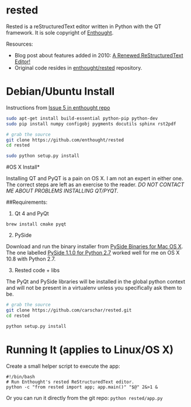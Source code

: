 rested
======
Rested is a reStructuredText editor written in Python with the QT framework. It is sole copyright of [Enthought](https://enthought.com/). 

Resources:
* Blog post about features added in 2010: [A Renewed ReStructuredText Editor!](http://blog.enthought.com/enthought-tool-suite/a-renewed-restructured-text-editor/)
* Original code resides in [enthought/rested](https://github.com/enthought/rested) repository.

# Debian/Ubuntu Install
Instructions from [Issue 5 in enthought repo](https://github.com/enthought/rested/issues/5)
```bash
sudo apt-get install build-essential python-pip python-dev
sudo pip install numpy configobj pygments docutils sphinx rst2pdf

# grab the source
git clone https://github.com/enthought/rested
cd rested

sudo python setup.py install
```


#OS X Install*

Installing QT and PyQT is a pain on OS X. I am not an expert in either
one. The correct steps are left as an exercise to the reader.
       *DO NOT CONTACT ME ABOUT PROBLEMS INSTALLING QT/PYQT.*

##Requirements:
1. Qt 4 and PyQt

```brew install cmake pyqt```

2. PySide

Download and run the binary installer from [PySide Binaries for Mac OS X](http://qt-project.org/wiki/PySide_Binaries_MacOSX).
The one labelled [PySide 1.1.0 for Python 2.7](http://pyside.markus-ullmann.de/pyside-1.1.0-qt47-py27apple.pkg) worked well for me
on OS X 10.8 with Python 2.7.

3. Rested code + libs

The PyQt and PySide libraries will be installed in the global python context
and will not be present in a virtualenv unless you specifically ask them to
be. 

```bash
# grab the source
git clone https://github.com/carschar/rested.git
cd rested

python setup.py install
```


# Running It (applies to Linux/OS X)
Create a small helper script to execute the app:
```
#!/bin/bash
# Run Enthought's rested ReStructuredText editor.
python -c "from rested import app; app.main()" "$@" 2&>1 &
```

Or you can run it directly from the git repo:
```python rested/app.py```
